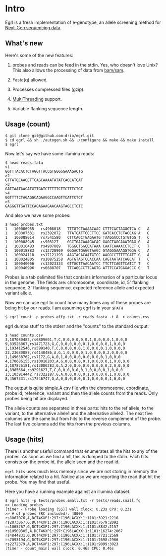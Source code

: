 # Intro

Egrl is a fresh implementation of e-genotype, an allele screening method for
[Next-Gen sequencing data](http://en.wikipedia.org/wiki/DNA_sequencing).

## What's new

Here's some of the new features:

1. probes and reads can be feed in the stdin. Yes, who doesn't love Unix?
This also allows the processing of data from
[bam/sam](http://samtools.sourceforge.net/SAM1.pdf).

2. Fasta(q) allowed.

3. Processes compressed files (gzip).

4. [MultiThreading](https://gist.github.com/1657289) support.

5. Variable flanking sequence length.

## Usage (count)

```
$ git clone git@github.com:drio/egrl.git
$ cd egrl && sh ./autogen.sh && ./configure && make && make install
$ egrl
```
Now let's say we have some illumina reads:

```
$ head reads.fata
>1
GGTTTACACTCTAGGTTACCGTGGGGGAAAGACTG
>2
GTTATCCAAGCTTCAGCAAAATATATCAGCATCAT
>3
GATTAATAACATGTTGATCTTTTTCTTCTTTCTGT
>4
GGTTTTCTAGAGGCAGAAGGCCAAGTTCATTCTCT
>5
GAGGGTTGATTCCAGAGAAGAACAAGTAGCCTCTC
```

And also we have some probes:

```
$ head probes.txt
1	100006955	rs4908018	TTTGTCTAAAACAAC	CTTTCACTAGGCTCA	C	A
1	100007331	rs2392072	TTATCATTCCCTTCC	GATCACCTCTACCAG	A	G
1	100008014	rs7541580	CTTCAGCTGAGAATG	TAAGGACCTGTGTGG	T	C
1	100008945	rs903127	GGCTGACAAAGACAC	GAGCTAGCAAATGAG	G	A
1	100016483	rs4907889	TGGGCTGGCCATAAA	CAATCAAAACCTCCT	C	T
1	100018883	rs12728909	GGGACTGAGGTAAGC	GTAGGGAAAGGTGGA	C	A
1	100024118	rs17121193	AAGTACACAATGTCC	AAGGCCTTTTTCATT	G	A
1	100024805	rs10875258	AGTGTAGTCCACCAA	CAGTAATATCAGCAT	T	C
1	100040066	rs12023333	GTTGCTTAACAATCC	TTCTTCAGTTCATCT	T	C
1	100040996	rs6688707	TTCAGGCCTTCAGTG	ATTTCCATGAGACCC	G	T
```

Probes is a tab delimited file that contains information of a particular
locus in the genome. The fields are: chromosome, coordinate, id, 5' flanking
sequence, 3' flanking sequence, expected reference allele and expected
variant allele.

Now we can use egrl to count how many times any of these probes
are being hit by our reads. I am assuming egrl is in your ```$PATH```

```
$ egrl count -p probes.affy.txt -r reads.fasta -t 8  > counts.csv
```

egrl dumps stuff to the stderr and the "counts" to the standard output:

```
$ head counts.csv
3,187080482,rs6809601,T,C,0,0,0,0,0,0,1,0,0,0,0,1,0,0,0
9,83526867,rs1471723,G,C,0,0,0,0,0,0,1,0,0,0,0,1,0,0,0
1,193412546,rs599140,T,C,0,0,0,0,0,1,0,0,0,0,1,0,0,0,0
22,23680087,rs4140486,A,G,1,0,0,0,0,1,0,0,0,0,2,0,0,0,0
1,149638762,rs7172,G,A,0,1,0,0,0,0,0,0,0,0,0,1,0,0,0
4,170686155,rs10010203,A,G,0,0,0,0,0,1,0,0,0,0,1,0,0,0,0
3,187826181,rs13080283,G,A,2,0,0,0,0,0,0,0,0,0,2,0,0,0,0
4,8985664,rs9291627,T,C,0,0,0,0,0,0,1,0,0,0,0,1,0,0,0
13,103914442,rs7322187,G,A,0,0,0,0,0,1,0,0,0,0,1,0,0,0,0
8,4567331,rs17346747,G,A,0,0,0,0,0,0,1,0,0,0,0,1,0,0,0
```

The output is quite simple.A csv file with the chromosome,
coordinate, probe id, reference, variant and then the allele
counts from the reads. Only probes being hit are displayed.

The allele counts are separated in three parts: hits to
the ref allele, to the variant, to the alternative allele1
and the alternative allele2. The next five columns are the
same but from hits to the reverse complement of the probe.
The last five columns add the hits from the previous columns.

## Usage (hits)

There is another useful command that enumerates all the hits to any of the
probes. As soon as we find a hit, this is dumped to the stdin. Each hits
consists on the probe id, the allele seen and the read id.

```egrl hits``` uses much less memory since we are not storing in memory
the information related to a hit. Notice also we are reporting the read
that hit the probe. You may find that useful.

Here you have a running example against an illumina dataset.

```
$ egrl hits -p tests/probes.small.txt -r tests/reads.small.fq
>> Loading probes
[timer - Probe loading (SS)] wall clock: 0.23s CPU: 0.23s
>> # of probes (RC included): 40000
rs8067076,A,DCT4KXP1:297:C196LACXX:1:1101:3921:2216
rs2073067,G,DCT4KXP1:297:C196LACXX:1:1101:7679:2092
rs1065767,G,DCT4KXP1:297:C196LACXX:1:1101:8842:2157
rs10509305,A,DCT4KXP1:297:C196LACXX:1:1101:16274:2067
rs4844831,G,DCT4KXP1:297:C196LACXX:1:1101:7721:2569
rs7093194,G,DCT4KXP1:297:C196LACXX:1:1101:7698:2966
rs2272379,A,DCT4KXP1:297:C196LACXX:1:1101:9899:3023
[timer - count_main] wall clock: 0.46s CPU: 0.46s
```

